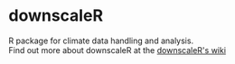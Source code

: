 downscaleR
==========

R package for climate data handling and analysis.  
Find out more about downscaleR at the [downscaleR's wiki](https://github.com/SantanderMetGroup/downscaleR/wiki)
